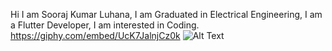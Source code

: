 Hi I am Sooraj Kumar Luhana,
I am Graduated in Electrical Engineering,
I am a Flutter Developer,
I am interested in Coding.
https://giphy.com/embed/UcK7JalnjCz0k
![Alt Text](https://giphy.com/embed/UcK7JalnjCz0k.gif)
